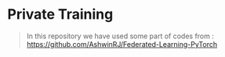 # Private Training 

> In this repository we have used some part of codes from : https://github.com/AshwinRJ/Federated-Learning-PyTorch
